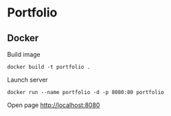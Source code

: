 # Portfolio

## Docker
Build image
```
docker build -t portfolio .
```

Launch server
```
docker run --name portfolio -d -p 8080:80 portfolio
```

Open page [http://localhost:8080]()


